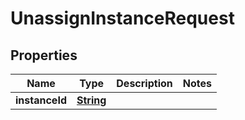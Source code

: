 

# UnassignInstanceRequest


## Properties

| Name | Type | Description | Notes |
|------------ | ------------- | ------------- | -------------|
|**instanceId** | [**String**](String.md) |  |  |



